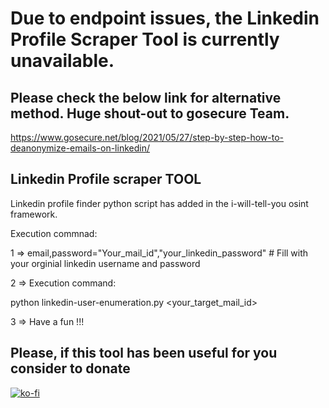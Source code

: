 # Due to endpoint issues, the Linkedin Profile Scraper Tool is currently unavailable.
## Please check the below link for alternative method. Huge shout-out to gosecure Team.  
https://www.gosecure.net/blog/2021/05/27/step-by-step-how-to-deanonymize-emails-on-linkedin/ 

## Linkedin Profile scraper TOOL

Linkedin profile finder python script has added in the i-will-tell-you osint framework.

Execution commnad:

1 => email,password="Your_mail_id","your_linkedin_password"   # Fill with your orginial linkedin username and password

2 => Execution command: 

python linkedin-user-enumeration.py <your_target_mail_id>

3 => Have a fun !!! 

## Please, if this tool has been useful for you consider to donate

[![ko-fi](https://www.ko-fi.com/img/githubbutton_sm.svg)](https://ko-fi.com/I2I71P8SA)


